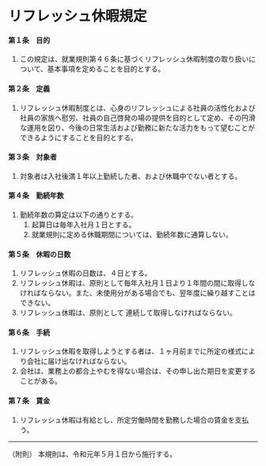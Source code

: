 # リフレッシュ休暇規定

#### 第１条　目的

1. この規定は、就業規則第４６条に基づくリフレッシュ休暇制度の取り扱いについて、基本事項を定めることを目的とする。

#### 第２条　定義

1. リフレッシュ休暇制度とは、心身のリフレッシュによる社員の活性化および社員の家族へ慰労、社員の自己啓発の場の提供を目的として定め、その円滑な運用を図り、今後の日常生活および勤務に新たな活力をもって望むことができるようにすることを目的とする。

#### 第３条　対象者

1. 対象者は入社後満１年以上勤続した者、および休職中でない者とする。

#### 第４条　勤続年数

1. 勤続年数の算定は以下の通りとする。
    1. 起算日は毎年入社月１日とする。
    1. 就業規則に定める休職期間については、勤続年数に通算しない。

#### 第５条　休暇の日数

1. リフレッシュ休暇の日数は、４日とする。
1. リフレッシュ休暇は、原則として毎年入社月１日より１年間の間に取得しなければならない。また、未使用分がある場合でも、翌年度に繰り越すことはできない。
1. リフレッシュ休暇は、原則として 連続して取得しなければならない。

#### 第６条　手続

1. リフレッシュ休暇を取得しようとする者は、１ヶ月前までに所定の様式により会社に届け出なければならない。
1. 会社は、業務上の都合上やむを得ない場合は、その申し出た期日を変更することがある。

#### 第７条　賃金

1. リフレッシュ休暇は有給とし、所定労働時間を勤務した場合の賃金を支払う。

---

（附則）
本規則は、令和元年５月１日から施行する。
